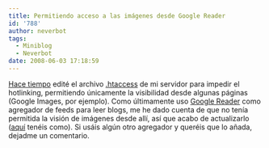 ```yaml
---
title: Permitiendo acceso a las imágenes desde Google Reader
id: '788'
author: neverbot
tags:
  - Miniblog
  - Neverbot
date: 2008-06-03 17:18:59
---
```


[Hace tiempo](http://localhost:8000/internet/evitando-el-hotlinking/) edité el archivo [.htaccess](http://en.wikipedia.org/wiki/Htaccess) de mi servidor para impedir el hotlinking, permitiendo únicamente la visibilidad desde algunas páginas (Google Images, por ejemplo). Como últimamente uso [Google Reader](http://www.google.com/reader/) como agregador de feeds para leer blogs, me he dado cuenta de que no tenía permitida la visión de imágenes desde allí, así que acabo de actualizarlo ([aquí](http://perishablepress.com/press/2007/07/16/allow-google-reader-to-access-hotlink-protected-images/) tenéis como). Si usáis algún otro agregador y queréis que lo añada, dejadme un comentario.